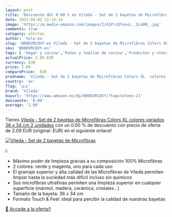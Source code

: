 ```yaml
---
layout: post
title: 'Descuento del 0.00 % en Vileda - Set de 2 bayetas de Microfibras'
date: 2021-04-02 22:14:14
image: 'https://m.media-amazon.com/images/I/41PrzQYuxvL._SL400_.jpg'
comments: true
category: ofertas
author: 'tole.es'
slug: 'B00EVRCQVY-es Vileda - Set de 2 bayetas de Microfibras Colors XL colores...'
sku: 'B00EVRCQVY-es'
tags: [ 'Hogar y cocina','Paños y toallas de cocina','Productos y utensilios de limpieza','Textiles de cocina','Textiles del hogar','vileda', ]
actualPrice: 2.09 EUR
currency: EUR
price: 2.09
comparePrice:  EUR
prodname: 'Vileda - Set de 2 bayetas de Microfibras Colors XL  colores variados  36 x 34 cm  2 unidades'
country: 'es'
flag: '🇪🇸'
brand: 'Vileda'
buyurl: 'https://www.amazon.es/dp/B00EVRCQVY/?tag=tolees-21'
descuento: '0.00'
average: '2.09'
---
```


Tienes [Vileda - Set de 2 bayetas de Microfibras Colors XL  colores variados  36 x 34 cm  2 unidades](https://www.amazon.es/dp/B00EVRCQVY/?tag=tolees-21) con un 0.00 % de descuento con precio de oferta de 2.09 EUR (original:  EUR) en el siguiente enlace!

[![Vileda - Set de 2 bayetas de Microfibras](https://m.media-amazon.com/images/I/41PrzQYuxvL._SL400_.jpg)](https://www.amazon.es/dp/B00EVRCQVY/?tag=tolees-21)

ℹ️:

- Máximo poder de limpieza gracias a su composición 100% Microfibras
- 2 colores: verde y magenta, uno para cada uso
- El gramaje superior y alta calidad de las Microfibras de Vileda permiten limpiar hasta la suciedad más difícil incluso sin químicos
- Sus microfibras ultrafinas permiten una limpieza superior en cualquier superficie (mármol, madera, cerámica, cristales…)
- Tamaño de la bayeta: 36 x 34 cm
- Formato Touch & Feel: ideal para percibir la calidad de nuestras bayetas

[🛒 Accede a la oferta!!](https://www.amazon.es/dp/B00EVRCQVY/?tag=tolees-21)
